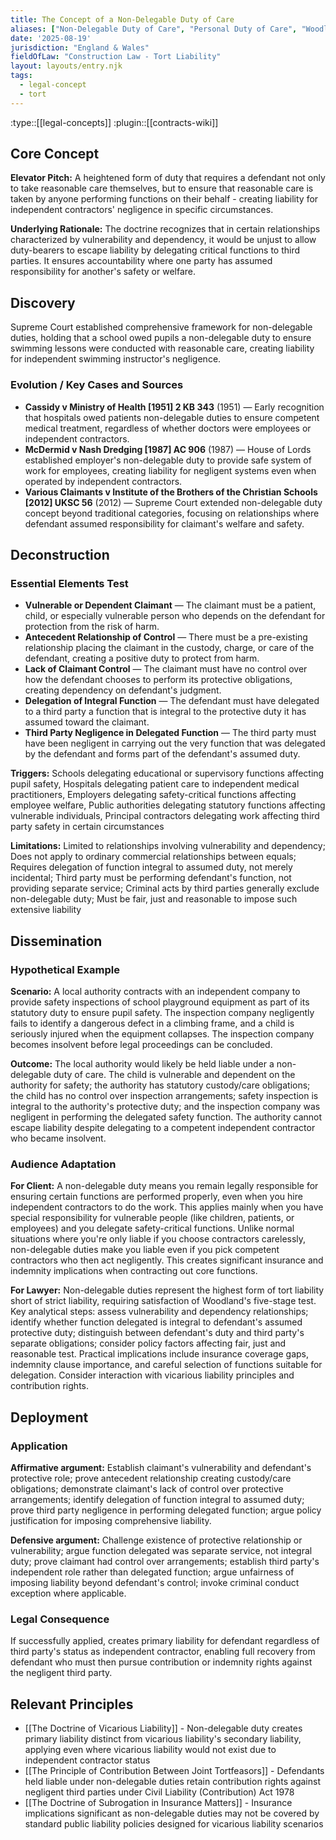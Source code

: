 ```yaml
---
title: The Concept of a Non-Delegable Duty of Care
aliases: ["Non-Delegable Duty of Care", "Personal Duty of Care", "Woodland v Essex Principle", "Duty to Ensure Care is Taken"]
date: '2025-08-19'
jurisdiction: "England & Wales"
fieldOfLaw: "Construction Law - Tort Liability"
layout: layouts/entry.njk
tags:
  - legal-concept
  - tort
---
```


:type::[[legal-concepts]]
:plugin::[[contracts-wiki]]

## Core Concept

**Elevator Pitch:** A heightened form of duty that requires a defendant not only to take reasonable care themselves, but to ensure that reasonable care is taken by anyone performing functions on their behalf - creating liability for independent contractors' negligence in specific circumstances.

**Underlying Rationale:** The doctrine recognizes that in certain relationships characterized by vulnerability and dependency, it would be unjust to allow duty-bearers to escape liability by delegating critical functions to third parties. It ensures accountability where one party has assumed responsibility for another's safety or welfare.

## Discovery

Supreme Court established comprehensive framework for non-delegable duties, holding that a school owed pupils a non-delegable duty to ensure swimming lessons were conducted with reasonable care, creating liability for independent swimming instructor's negligence.

### Evolution / Key Cases and Sources

- **Cassidy v Ministry of Health [1951] 2 KB 343** (1951) — Early recognition that hospitals owed patients non-delegable duties to ensure competent medical treatment, regardless of whether doctors were employees or independent contractors.
- **McDermid v Nash Dredging [1987] AC 906** (1987) — House of Lords established employer's non-delegable duty to provide safe system of work for employees, creating liability for negligent systems even when operated by independent contractors.
- **Various Claimants v Institute of the Brothers of the Christian Schools [2012] UKSC 56** (2012) — Supreme Court extended non-delegable duty concept beyond traditional categories, focusing on relationships where defendant assumed responsibility for claimant's welfare and safety.

## Deconstruction

### Essential Elements Test

- **Vulnerable or Dependent Claimant** — The claimant must be a patient, child, or especially vulnerable person who depends on the defendant for protection from the risk of harm.
- **Antecedent Relationship of Control** — There must be a pre-existing relationship placing the claimant in the custody, charge, or care of the defendant, creating a positive duty to protect from harm.
- **Lack of Claimant Control** — The claimant must have no control over how the defendant chooses to perform its protective obligations, creating dependency on defendant's judgment.
- **Delegation of Integral Function** — The defendant must have delegated to a third party a function that is integral to the protective duty it has assumed toward the claimant.
- **Third Party Negligence in Delegated Function** — The third party must have been negligent in carrying out the very function that was delegated by the defendant and forms part of the defendant's assumed duty.

**Triggers:** Schools delegating educational or supervisory functions affecting pupil safety, Hospitals delegating patient care to independent medical practitioners, Employers delegating safety-critical functions affecting employee welfare, Public authorities delegating statutory functions affecting vulnerable individuals, Principal contractors delegating work affecting third party safety in certain circumstances

**Limitations:** Limited to relationships involving vulnerability and dependency; Does not apply to ordinary commercial relationships between equals; Requires delegation of function integral to assumed duty, not merely incidental; Third party must be performing defendant's function, not providing separate service; Criminal acts by third parties generally exclude non-delegable duty; Must be fair, just and reasonable to impose such extensive liability

## Dissemination

### Hypothetical Example

**Scenario:** A local authority contracts with an independent company to provide safety inspections of school playground equipment as part of its statutory duty to ensure pupil safety. The inspection company negligently fails to identify a dangerous defect in a climbing frame, and a child is seriously injured when the equipment collapses. The inspection company becomes insolvent before legal proceedings can be concluded.

**Outcome:** The local authority would likely be held liable under a non-delegable duty of care. The child is vulnerable and dependent on the authority for safety; the authority has statutory custody/care obligations; the child has no control over inspection arrangements; safety inspection is integral to the authority's protective duty; and the inspection company was negligent in performing the delegated safety function. The authority cannot escape liability despite delegating to a competent independent contractor who became insolvent.

### Audience Adaptation

**For Client:** A non-delegable duty means you remain legally responsible for ensuring certain functions are performed properly, even when you hire independent contractors to do the work. This applies mainly when you have special responsibility for vulnerable people (like children, patients, or employees) and you delegate safety-critical functions. Unlike normal situations where you're only liable if you choose contractors carelessly, non-delegable duties make you liable even if you pick competent contractors who then act negligently. This creates significant insurance and indemnity implications when contracting out core functions.

**For Lawyer:** Non-delegable duties represent the highest form of tort liability short of strict liability, requiring satisfaction of Woodland's five-stage test. Key analytical steps: assess vulnerability and dependency relationships; identify whether function delegated is integral to defendant's assumed protective duty; distinguish between defendant's duty and third party's separate obligations; consider policy factors affecting fair, just and reasonable test. Practical implications include insurance coverage gaps, indemnity clause importance, and careful selection of functions suitable for delegation. Consider interaction with vicarious liability principles and contribution rights.

## Deployment

### Application

**Affirmative argument:** Establish claimant's vulnerability and defendant's protective role; prove antecedent relationship creating custody/care obligations; demonstrate claimant's lack of control over protective arrangements; identify delegation of function integral to assumed duty; prove third party negligence in performing delegated function; argue policy justification for imposing comprehensive liability.

**Defensive argument:** Challenge existence of protective relationship or vulnerability; argue function delegated was separate service, not integral duty; prove claimant had control over arrangements; establish third party's independent role rather than delegated function; argue unfairness of imposing liability beyond defendant's control; invoke criminal conduct exception where applicable.

### Legal Consequence

If successfully applied, creates primary liability for defendant regardless of third party's status as independent contractor, enabling full recovery from defendant who must then pursue contribution or indemnity rights against the negligent third party.

## Relevant Principles

- [[The Doctrine of Vicarious Liability]] - Non-delegable duty creates primary liability distinct from vicarious liability's secondary liability, applying even where vicarious liability would not exist due to independent contractor status
- [[The Principle of Contribution Between Joint Tortfeasors]] - Defendants held liable under non-delegable duties retain contribution rights against negligent third parties under Civil Liability (Contribution) Act 1978
- [[The Doctrine of Subrogation in Insurance Matters]] - Insurance implications significant as non-delegable duties may not be covered by standard public liability policies designed for vicarious liability scenarios
